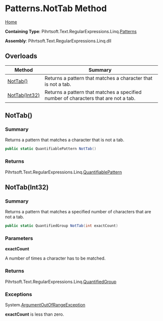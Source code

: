 # Patterns\.NotTab Method

[Home](../../../../../../README.md)

**Containing Type**: Pihrtsoft\.Text\.RegularExpressions\.Linq\.[Patterns](../README.md)

**Assembly**: Pihrtsoft\.Text\.RegularExpressions\.Linq\.dll

## Overloads

| Method | Summary |
| ------ | ------- |
| [NotTab()](#Pihrtsoft_Text_RegularExpressions_Linq_Patterns_NotTab) | Returns a pattern that matches a character that is not a tab\. |
| [NotTab(Int32)](#Pihrtsoft_Text_RegularExpressions_Linq_Patterns_NotTab_System_Int32_) | Returns a pattern that matches a specified number of characters that are not a tab\. |

## NotTab\(\) <a name="Pihrtsoft_Text_RegularExpressions_Linq_Patterns_NotTab"></a>

### Summary

Returns a pattern that matches a character that is not a tab\.

```csharp
public static QuantifiablePattern NotTab()
```

### Returns

Pihrtsoft\.Text\.RegularExpressions\.Linq\.[QuantifiablePattern](../../QuantifiablePattern/README.md)

## NotTab\(Int32\) <a name="Pihrtsoft_Text_RegularExpressions_Linq_Patterns_NotTab_System_Int32_"></a>

### Summary

Returns a pattern that matches a specified number of characters that are not a tab\.

```csharp
public static QuantifiedGroup NotTab(int exactCount)
```

### Parameters

**exactCount**

A number of times a character has to be matched\.

### Returns

Pihrtsoft\.Text\.RegularExpressions\.Linq\.[QuantifiedGroup](../../QuantifiedGroup/README.md)

### Exceptions

System\.[ArgumentOutOfRangeException](https://docs.microsoft.com/en-us/dotnet/api/system.argumentoutofrangeexception)

**exactCount** is less than zero\.

